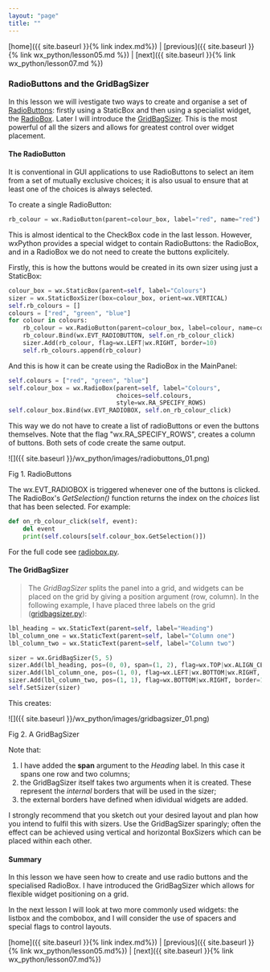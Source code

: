 ```yaml
---
layout: "page"
title: ""
---
```

[home]({{ site.baseurl }}{% link index.md%}) \|  [previous]({{ site.baseurl }}{% link wx_python/lesson05.md %}) \|  [next]({{ site.baseurl }}{% link wx_python/lesson07.md %})

### RadioButtons and the GridBagSizer

In this lesson we will ivestigate two ways to create and organise a set of
[RadioButtons](https://wxpython.org/Phoenix/docs/html/wx.RadioButton.html):
firstly using a StaticBox and then using a specialist widget, the
[RadioBox](ps://wxpython.org/Phoenix/docs/html/wx.RadioBox.html). Later
I will introduce the
[GridBagSizer](https://wxpython.org/Phoenix/docs/html/wx.GridBagSizer.html).
This is the most powerful of all the sizers and allows for greatest
control over widget placement.

#### The RadioButton

It is conventional in GUI applications to use RadioButtons to select an
item from a set of mutually exclusive choices; it is also usual to
ensure that at least one of the choices is always selected.

To create a single RadioButton:

``` python
rb_colour = wx.RadioButton(parent=colour_box, label="red", name="red")
```

This is almost identical to the CheckBox code in the last lesson. However,
wxPython provides a special widget to contain RadioButtons: the
RadioBox, and in a RadioBox we do not need to create the buttons
explicitely.

Firstly, this is how the buttons would be created in its own sizer using
just a StaticBox:

``` python
colour_box = wx.StaticBox(parent=self, label="Colours")
sizer = wx.StaticBoxSizer(box=colour_box, orient=wx.VERTICAL)
self.rb_colours = []
colours = ["red", "green", "blue"]
for colour in colours:
    rb_colour = wx.RadioButton(parent=colour_box, label=colour, name=colour)
    rb_colour.Bind(wx.EVT_RADIOBUTTON, self.on_rb_colour_click)
    sizer.Add(rb_colour, flag=wx.LEFT|wx.RIGHT, border=10)
    self.rb_colours.append(rb_colour)
```

And this is how it can be create using the RadioBox in the MainPanel:

``` python
self.colours = ["red", "green", "blue"]
self.colour_box = wx.RadioBox(parent=self, label="Colours",
                              choices=self.colours,
                              style=wx.RA_SPECIFY_ROWS)
self.colour_box.Bind(wx.EVT_RADIOBOX, self.on_rb_colour_click)
```

This way we do not have to create a list of radioButtons or even the
buttons themselves. Note that the flag "wx.RA\_SPECIFY\_ROWS", creates a
column of buttons. Both sets of code create the same output.

![]({{ site.baseurl }}/wx_python/images/radiobuttons_01.png)

Fig 1. RadioButtons

The wx.EVT\_RADIOBOX is triggered whenever one of the buttons is
clicked. The RadioBox's *GetSelection()* function returns the index on
the *choices* list that has been selected. For example:

``` python
def on_rb_colour_click(self, event):
    del event
    print(self.colours[self.colour_box.GetSelection()])
```

For the full code see [radiobox.py](snippets/radiobox.py).

#### The GridBagSizer

> The *GridBagSizer* splits the panel into a grid, and widgets can be
> placed on the grid by giving a position argument (row, column). In the
> following example, I have placed three labels on the grid
> ([gridbagsizer.py](snippets/gridbagsizer.py)):

``` python
lbl_heading = wx.StaticText(parent=self, label="Heading")
lbl_column_one = wx.StaticText(parent=self, label="Column one")
lbl_column_two = wx.StaticText(parent=self, label="Column two")

sizer = wx.GridBagSizer(5, 5)
sizer.Add(lbl_heading, pos=(0, 0), span=(1, 2), flag=wx.TOP|wx.ALIGN_CENTER, border=10)
sizer.Add(lbl_column_one, pos=(1, 0), flag=wx.LEFT|wx.BOTTOM|wx.RIGHT, border=10)
sizer.Add(lbl_column_two, pos=(1, 1), flag=wx.BOTTOM|wx.RIGHT, border=10)
self.SetSizer(sizer)
```

This creates:

![]({{ site.baseurl }}/wx_python/images/gridbagsizer_01.png)

Fig 2. A GridBagSizer

Note that:

1.  I have added the **span** argument to the *Heading* label. In this
    case it spans one row and two columns;
2.  the GridBagSizer itself takes two arguments when it is created.
    These represent the *internal* borders that will be used in the
    sizer;
3.  the external borders have defined when idividual widgets are added.

I strongly recommend that you sketch out your desired layout and plan
how you intend to fulfil this with sizers. Use the GridBagSizer
sparingly; often the effect can be achieved using vertical and
horizontal BoxSizers which can be placed within each other.

#### Summary

In this lesson we have seen how to create and use radio buttons and the
specialised RadioBox. I have introduced the GridBagSizer which allows
for flexible widget positioning on a grid.

In the next lesson I will look at two more commonly used widgets: the
listbox and the combobox, and I will consider the use of spacers and
special flags to control layouts.

[home]({{ site.baseurl }}{% link index.md%}) \|  [previous]({{ site.baseurl }}{% link wx_python/lesson05.md%}) \|  [next]({{ site.baseurl }}{% link wx_python/lesson07.md%})